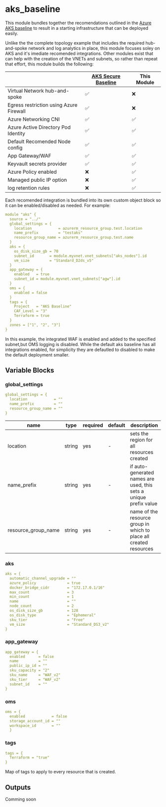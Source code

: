 # aks_baseline

This module bundles together the recomendations outlined in the [Azure AKS baseline](https://docs.microsoft.com/en-us/azure/architecture/reference-architectures/containers/aks/secure-baseline-aks) to result in a starting infrastructure that can be deployed easily.

Unlike the the complete topology example that includes the required hub-and-spoke network and log analytics in place, this module focuses soley on AKS and it's imediate recomended integrations.  Other modules exist that can help with the creation of the VNETs and subnets, so rather than repeat that effort, this module builds the following:

| | [AKS Secure Baseline](https://github.com/mspnp/aks-secure-baseline) | This Module |
|-----------------------------------------|-------|----------|
| Virtual Network hub-and-spoke           |  ✅   |    ❌    |
| Egress restriction using Azure Firewall |  ✅   |    ❌    |
| Azure Networking CNI                    |  ✅   |    ✅    |
| Azure Active Directory Pod Identity     |  ✅   |    ✅    |
| Default Recomended Node config          |  ✅   |    ✅    |
| App Gateway/WAF                         |  ✅   |    ✅    |
| Keyvault secrets provider               |  ✅   |    ✅    |
| Azure Policy enabled                    |  ❌   |    ✅    |
| Managed public IP option                |  ❌   |    ✅    |
| log retention rules                     |  ❌   |    ✅    |

Each recomended integration is bundled into its own custom object block so it can be enabled/disabled as needed.  For example:

```yaml
module "aks" {
  source = "../"
  global_settings = {
    location            = azurerm_resource_group.test.location
    name_prefix         = "testaks"
    resource_group_name = azurerm_resource_group.test.name
  }
  aks = {
    os_disk_size_gb = 70
    subnet_id       = module.myvnet.vnet_subnets["aks_nodes"].id
    vm_size         = "Standard_D2ds_v5"
  }
  app_gateway = {
    enabled   = true
    subnet_id = module.myvnet.vnet_subnets["agw"].id
  }
  oms = {
    enabled = false
  }
  tags = {
    Project   = "AKS Baseline"
    CAF_Level = "3"
    Terraform = true
  }
  zones = ["1", "2", "3"]
}
```

In this example, the integrated WAF is enabled and added to the specified subnet,but OMS logging is disabled.  While the default aks baseline has all integrations enabled, for simplicity they are defautled to disabled to make the default deployment smaller.

## Variable Blocks

### global_settings

```yaml
global_settings = {
  location            = ""
  name_prefix         = ""
  resource_group_name = ""
}
```

| name | type | required | default | description |
| --- | --- | --- | --- | --- |
| location | string | yes | - | sets the region for all resources created |
| name_prefix | string | yes | - | if auto-generated names are used, this sets a unique prefix value |
| resource_group_name | string | yes | - | name of the resource group in which to place all created resources |

### aks

```yaml
aks = {
  automatic_channel_upgrade = ""
  azure_policy              = true
  docker_bridge_cidr        = "172.17.0.1/16"
  max_count                 = 3
  min_count                 = 1
  name                      = ""
  node_count                = 2
  os_disk_size_gb           = 128
  os_disk_type              = "Ephemeral"
  sku_tier                  = "Free"
  vm_size                   = "Standard_DS3_v2"
}
```



### app_gateway

```yaml
app_gateway = {
  enabled      = false
  name         = ""
  public_ip_id = ""
  sku_capacity = "2"
  sku_name     = "WAF_v2"
  sku_tier     = "WAF_v2"
  subnet_id    = ""
}
```

### oms

```yaml
oms = {
  enabled            = false
  storage_account_id = ""
  workspace_id       = ""
  }
```

### tags

```yaml
tags = {
  Terraform = "true"
}
```

Map of tags to apply to every resource that is created.

## Outputs

Comming soon
